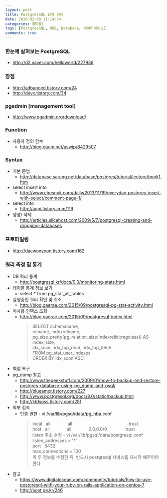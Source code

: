 ```yaml
---
layout: post
title: PostgresSQL 요약 정리
date: 2016-02-08 11:14:54
categories: [RDB]
tags: [PostgresSQL, RDB, Database, 데이터베이스]
comments: true
---
```

### 한눈에 살펴보는 PostgreSQL
* <http://d2.naver.com/helloworld/227936>

### 장점
* <http://adbanced.tistory.com/24>
* <http://devx.tistory.com/34>

### pgadmin [management tool]
* <http://www.pgadmin.org/download/>

### Function
* 사용자 정의 함수
    * <http://blog.daum.net/aswip/8429507>

### Syntax
* 기본 문법
    * <http://database.sarang.net/database/postgres/tutorial/lecture/book1.htm>
* select insert into
    * <http://www.chesnok.com/daily/2013/11/19/everyday-postgres-insert-with-select/comment-page-1/>
* select into
    * <http://acpi.tistory.com/119>
* 생성/ 삭제
    * <http://articles.slicehost.com/2009/5/7/postgresql-creating-and-dropping-databases>

### 프로파일링
* <http://daewonyoon.tistory.com/162>

### 쿼리 측정 및 통계
* DB 쿼리 통계
    * <http://postgresql.kr/docs/9.3/monitoring-stats.html>
* 테이블 통계 정보 보기
    * select * from pg_stat_all_tables
* 실행중인 쿼리 확인 및 취소
    * <http://blog.gaerae.com/2015/09/postgresql-pg-stat-activity.html>
* 미사용 인덱스 조회
    * <http://blog.gaerae.com/2015/09/postgresql-index.html>
        >SELECT schemaname,  
        >relname, indexrelname,  
        >pg_size_pretty(pg_relation_size(indexrelid::regclass)) AS index_size,  
        >idx_scan,  
        >idx_tup_read,  
        >idx_tup_fetch  
        >FROM pg_stat_user_indexes  
        >ORDER BY idx_scan ASC;
* 백업 복구
* pg_dump 참고
    * <http://www.thegeekstuff.com/2009/01/how-to-backup-and-restore-postgres-database-using-pg_dump-and-psql/>
    * <http://blueamor.tistory.com/227>
    * <http://www.postgresql.org/docs/8.0/static/backup.html>
    * <http://ktdsoss.tistory.com/251>
* 외부 접속
    * 인증 권한 - vi /var/lib/pgsql/data/pg_hba.conf
        >local   all              all                                              trust  
        >host   all              all              0.0.0.0/0               trust  
        >listen 주소 수정 - vi /var/lib/pgsql/data/postgresql.conf  
        >listen_addresses = '*'  
        >port   5432  
        >max_connections = 100  
        >위 두 정보를 수정한 뒤, 반드시 postgresql 서비스를 재시작 해주어야 한다.  
* 참고
    * <https://www.digitalocean.com/community/tutorials/how-to-use-postgresql-with-your-ruby-on-rails-application-on-centos-7>
    * <http://acet.pe.kr/246>
